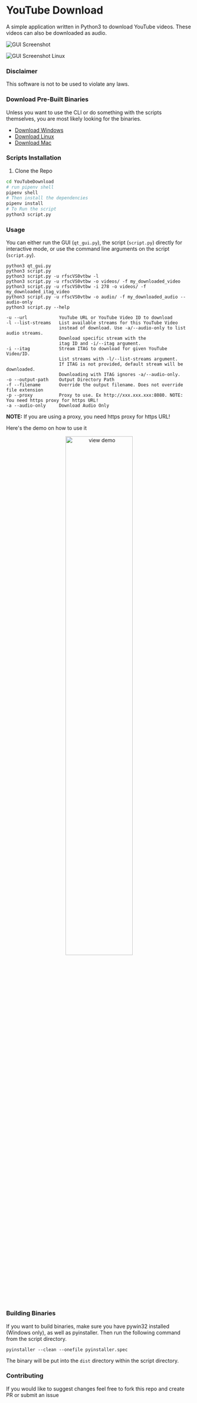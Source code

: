 # YouTube Download
A simple application written in Python3 to download YouTube videos.
These videos can also be downloaded as audio.

![GUI Screenshot](assets/gui_screenshot.png)

![GUI Screenshot Linux](assets/gui_screenshot_linux.png)

### Disclaimer
This software is not to be used to violate any laws.

### Download Pre-Built Binaries
Unless you want to use the CLI or do something with the
scripts themselves, you are most likely looking for the binaries.
* [Download Windows](https://github.com/YouTubeDownload/YouTubeDownload/releases/download/v2.2/YouTube.Download.exe)
* [Download Linux](https://github.com/YouTubeDownload/YouTubeDownload/releases/download/v2.2/YouTubeDownload-linux)
* [Download Mac](https://github.com/YouTubeDownload/YouTubeDownload/releases/download/v2.2/YouTube.Download.app.gz)

### Scripts Installation
1. Clone the Repo
```Bash
cd YouTubeDownload
# run pipenv shell
pipenv shell
# Then install the dependencies
pipenv install
# To Run the script 
python3 script.py
```

### Usage

You can either run the GUI (`qt_gui.py`), the script (`script.py`) directly for interactive mode,
or use the command line arguments on the script (`script.py`).

    python3 qt_gui.py
    python3 script.py
    python3 script.py -u rfscVS0vtbw -l
    python3 script.py -u rfscVS0vtbw -o videos/ -f my_downloaded_video
    python3 script.py -u rfscVS0vtbw -i 278 -o videos/ -f my_downloaded_itag_video
    python3 script.py -u rfscVS0vtbw -o audio/ -f my_downloaded_audio --audio-only
    python3 script.py --help
    
    -u --url            YouTube URL or YouTube Video ID to download
    -l --list-streams   List available streams for this YouTube Video 
                        instead of download. Use -a/--audio-only to list audio streams.
                        Download specific stream with the 
                        itag ID and -i/--itag argument.
    -i --itag           Stream ITAG to download for given YouTube Video/ID.
                        List streams with -l/--list-streams argument.
                        If ITAG is not provided, default stream will be downloaded.
                        Downloading with ITAG ignores -a/--audio-only.
    -o --output-path    Output Directory Path
    -f --filename       Override the output filename. Does not override file extension
    -p --proxy          Proxy to use. Ex http://xxx.xxx.xxx:8080. NOTE: You need https proxy for https URL!
    -a --audio-only     Download Audio Only
    

**NOTE:** If you are using a proxy, you need https proxy for https URL!

Here's the demo on how to use it

<div align="center">
  <a href="https://vimeo.com/281200561"><img width="60%" src="assets/img.png" alt="view demo"></a><br>
</div>

### Building Binaries

If you want to build binaries, make sure you have pywin32 installed (Windows only),
as well as pyinstaller. Then run the following command from the script directory.

    pyinstaller --clean --onefile pyinstaller.spec
    
The binary will be put into the `dist` directory within the script directory.
    
### Contributing

If you would like to suggest changes feel free to fork this repo and create PR or submit an issue
